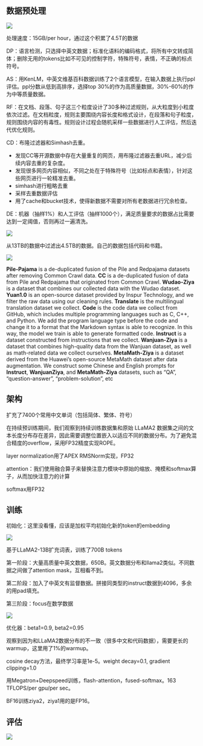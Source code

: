 


## 数据预处理

![](img/Pasted%20image%2020231121112430.png)

处理速度：15GB/per hour，通过这个积累了4.5T的数据

DP：语言检测，只选择中英文数据；标准化语料的编码格式，将所有中文转成简体；删除无用的tokens比如不可见的控制字符，特殊符号，表情，不正确的标点符号。

AS：用KenLM，中英文维基百科数据训练了2个语言模型，在输入数据上执行ppl评估。ppl分数从低到高排序，选择top 30%的作为高质量数据，30%-60%的作为中等质量数据。

RF：在文档、段落、句子这三个粒度设计了30多种过滤规则，从大粒度到小粒度依次过滤。在文档粒度，规则主要围绕内容长度和格式设计，在段落和句子粒度，规则围绕内容的有毒性。规则设计过程会随机采样一些数据进行人工评估，然后迭代优化规则。

CD：布隆过滤器和Simhash去重。
- 发现CC等开源数据中存在大量重复的网页，用布隆过滤器去重URL，减少后续内容去重的复杂度。
- 发现很多网页内容相似，不同之处在于特殊符号（比如标点和表情），针对这些网页进行一轮精准去重。
- simhash进行粗略去重
- 采样去重数据评估
- 用了cache和bucket技术，使得新数据不需要对所有老数据进行冗余检查。

DE：机器（抽样1%）和人工评估（抽样1000个），满足质量要求的数据占比需要达到一定阈值，否则再过一遍清洗。

![](img/Pasted%20image%2020231121133250.png)

从13TB的数据中过滤出4.5TB的数据。自己的数据包括代码和书籍。

![](img/Pasted%20image%2020231121133736.png)

**Pile-Pajama** is a de-duplicated fusion of the Pile and Redpajama datasets after removing Common Crawl data. **CC** is a de-duplicated fusion of data from Pile and Redpajama that originated from Common Crawl. **Wudao-Ziya** is a dataset that combines our collected data with the Wudao dataset.  **Yuan1.0** is an open-source dataset provided by Inspur Technology, and we filter the raw data using our cleaning rules. **Translate** is the multilingual translation dataset we collect. **Code** is the code data we collect from GitHub, which includes multiple programming languages such as C, C++, and Python. We add the program language type before the code and change it to a format that the Markdown syntax is able to recognize. In this way, the model we train is able to generate formatted code. **Instruct** is a dataset constructed from instructions that we collect. **Wanjuan-Ziya** is a dataset that combines high-quality data from the Wanjuan dataset, as well as math-related data we collect ourselves. **MetaMath-Ziya** is a dataset derived from the Huawei’s open-source MetaMath dataset after data augmentation. We construct some Chinese and English prompts for **Instruct**, **WanjuanZiya**, and **MetaMath-Ziya** datasets, such as “QA”, “question-answer”, “problem-solution”, etc

## 架构

扩充了7400个常用中文单词（包括简体、繁体、符号）

在持续预训练期间，我们观察到持续训练数据集和原始 LLaMA2 数据集之间的文本长度分布存在差异，因此需要调整位置嵌入以适应不同的数据分布。为了避免混合精度的overflow，采用FP32精度实现ROPE。

layer normalization用了APEX RMSNorm实现，FP32

attention：我们使用融合算子来替换注意力模块中原始的缩放、掩模和softmax算子，从而加快注意力的计算

softmax用FP32

## 训练

初始化：这里没看懂，应该是加权平均初始化新的token的embedding


![](img/Pasted%20image%2020231121101957.png)

基于LLaMA2-13B扩充词表，训练了700B tokens

第一阶段：大量高质量中英文数据，650B。英文数据分布和llama2类似。不同数据之间做了attention mask，互相看不到。

第二阶段：加入了中英文有监督数据。拼接同类型的instruct数据到4096，多余的用pad填充。

第三阶段：focus在数学数据

![](img/Pasted%20image%2020231121165737.png)

优化器：beta1=0.9, beta2=0.95

观察到因为和LLaMA2数据分布的不一致（很多中文和代码数据），需要更长的warmup，这里用了1%的warmup。

cosine decay方法，最终学习率是1e-5。weight decay=0.1, gradient clipping=1.0

用Megatron+Deepspeed训练，flash-attention，fused-softmax。163 TFLOPS/per gpu/per sec。

BF16训练ziya2，ziya1用的是FP16。

## 评估

![](img/Pasted%20image%2020231121102555.png)

